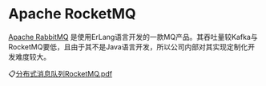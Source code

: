 # Apache RocketMQ

[Apache RabbitMQ](https://rocketmq.apache.org/)
是使用ErLang语言开发的一款MQ产品。其吞吐量较Kafka与RocketMQ要低，且由于其不是Java语言开发，所以公司内部对其实现定制化开发难度较大。

:clipboard:[分布式消息队列RocketMQ.pdf](file/分布式消息队列RocketMQ.pdf)
